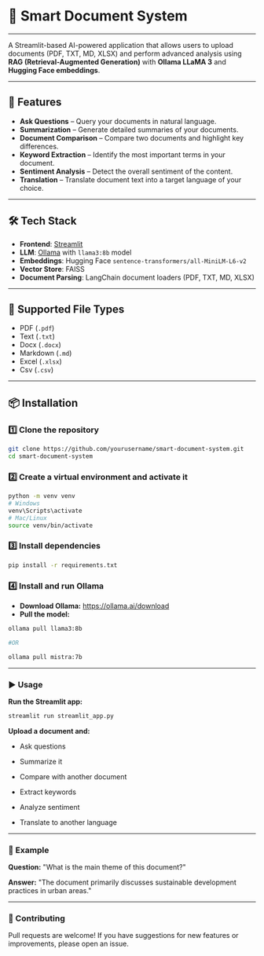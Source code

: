 # 📄 Smart Document System

---

A Streamlit-based AI-powered application that allows users to upload documents (PDF, TXT, MD, XLSX) and perform advanced analysis using **RAG (Retrieval-Augmented Generation)** with **Ollama LLaMA 3** and **Hugging Face embeddings**.

---

## 🚀 Features

- **Ask Questions** – Query your documents in natural language.
- **Summarization** – Generate detailed summaries of your documents.
- **Document Comparison** – Compare two documents and highlight key differences.
- **Keyword Extraction** – Identify the most important terms in your document.
- **Sentiment Analysis** – Detect the overall sentiment of the content.
- **Translation** – Translate document text into a target language of your choice.

---

## 🛠️ Tech Stack

- **Frontend**: [Streamlit](https://streamlit.io/)
- **LLM**: [Ollama](https://ollama.ai/) with `llama3:8b` model
- **Embeddings**: Hugging Face `sentence-transformers/all-MiniLM-L6-v2`
- **Vector Store**: FAISS
- **Document Parsing**: LangChain document loaders (PDF, TXT, MD, XLSX)

---

## 📂 Supported File Types

- PDF (`.pdf`)
- Text (`.txt`)
- Docx (`.docx`)
- Markdown (`.md`)
- Excel (`.xlsx`)
- Csv (`.csv`)

---

## 📦 Installation

### 1️⃣ Clone the repository
```bash
git clone https://github.com/yourusername/smart-document-system.git
cd smart-document-system
```

### 2️⃣ Create a virtual environment and activate it
```bash
python -m venv venv
# Windows
venv\Scripts\activate
# Mac/Linux
source venv/bin/activate
```

### 3️⃣ Install dependencies
```bash
pip install -r requirements.txt
```

### 4️⃣ Install and run Ollama
- **Download Ollama:** https://ollama.ai/download
- **Pull the model:**
```bash
ollama pull llama3:8b

#OR

ollama pull mistra:7b
```

---

### ▶️ Usage
**Run the Streamlit app:**
```bash
streamlit run streamlit_app.py
```

**Upload a document and:**

- Ask questions

- Summarize it

- Compare with another document

- Extract keywords

- Analyze sentiment

- Translate to another language

---

### 📌 Example

**Question:**
"What is the main theme of this document?"

**Answer:**
"The document primarily discusses sustainable development practices in urban areas."

---

### 🤝 Contributing

Pull requests are welcome! If you have suggestions for new features or improvements, please open an issue.